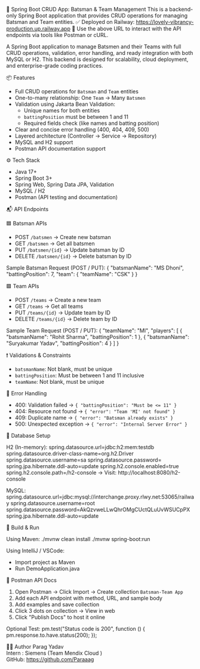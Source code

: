 🏏 Spring Boot CRUD App: Batsman & Team Management
This is a backend-only Spring Boot application that provides CRUD operations for managing Batsman and Team entities.
✅ Deployed on Railway: https://lovely-vibrancy-production.up.railway.app
🔗 Use the above URL to interact with the API endpoints via tools like Postman or cURL.

A Spring Boot application to manage Batsmen and their Teams with full 
CRUD operations, validation, error handling, and ready
integration with both MySQL or H2. This backend is designed for scalability,
cloud deployment, and enterprise-grade coding practices.


📦 Features
- Full CRUD operations for `Batsman` and `Team` entities
- One-to-many relationship: One `Team` → Many `Batsmen`
- Validation using Jakarta Bean Validation:
  - Unique names for both entities
  - `battingPosition` must be between 1 and 11
  - Required fields check (like names and batting position)
- Clear and concise error handling (400, 404, 409, 500)
- Layered architecture (Controller → Service → Repository)
- MySQL and H2 support
- Postman API documentation support

⚙️ Tech Stack
- Java 17+
- Spring Boot 3+
- Spring Web, Spring Data JPA, Validation
- MySQL / H2
- Postman (API testing and documentation)

📬 API Endpoints

🟦 Batsman APIs
- POST   `/batsmen`          → Create new batsman
- GET    `/batsmen`          → Get all batsmen
- PUT    `/batsmen/{id}`     → Update batsman by ID
- DELETE `/batsmen/{id}`     → Delete batsman by ID

Sample Batsman Request (POST / PUT):
{
  "batsmanName": "MS Dhoni",
  "battingPosition": 7,
  "team": {
    "teamName": "CSK"
  }
}

🟩 Team APIs
- POST   `/teams`            → Create a new team
- GET    `/teams`            → Get all teams
- PUT    `/teams/{id}`       → Update team by ID
- DELETE `/teams/{id}`       → Delete team by ID

Sample Team Request (POST / PUT):
{
  "teamName": "MI",
  "players": [
    {
      "batsmanName": "Rohit Sharma",
      "battingPosition": 1
    },
    {
      "batsmanName": "Suryakumar Yadav",
      "battingPosition": 4
    }
  ]
}

❗ Validations & Constraints
- `batsmanName`: Not blank, must be unique
- `battingPosition`: Must be between 1 and 11 inclusive
- `teamName`: Not blank, must be unique

🚫 Error Handling
- 400: Validation failed → `{ "battingPosition": "Must be <= 11" }`
- 404: Resource not found → `{ "error": "Team 'MI' not found" }`
- 409: Duplicate name → `{ "error": "Batsman already exists" }`
- 500: Unexpected exception → `{ "error": "Internal Server Error" }`

🧪 Database Setup

H2 (In-memory):
spring.datasource.url=jdbc:h2:mem:testdb
spring.datasource.driver-class-name=org.h2.Driver
spring.datasource.username=sa
spring.datasource.password=
spring.jpa.hibernate.ddl-auto=update
spring.h2.console.enabled=true
spring.h2.console.path=/h2-console
→ Visit: http://localhost:8080/h2-console

MySQL:
spring.datasource.url=jdbc:mysql://interchange.proxy.rlwy.net:53065/railway
spring.datasource.username=root
spring.datasource.password=AkQzvweLLwQhrOMgCUctQLuUvWSUCpPX
spring.jpa.hibernate.ddl-auto=update

🔧 Build & Run

Using Maven:
./mvnw clean install
./mvnw spring-boot:run

Using IntelliJ / VSCode:
- Import project as Maven
- Run DemoApplication.java

📒 Postman API Docs

1. Open Postman → Click Import → Create collection `Batsman-Team App`
2. Add each API endpoint with method, URL, and sample body
3. Add examples and save collection
4. Click 3 dots on collection → View in web
5. Click "Publish Docs" to host it online

Optional Test:
pm.test("Status code is 200", function () {
  pm.response.to.have.status(200);
});


👨‍💻 Author
Parag Yadav  
Intern : Siemens (Team Mendix Cloud )  
GitHub: https://github.com/Paraaag


